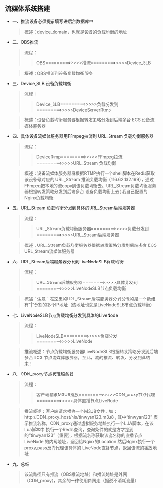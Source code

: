 ## 流媒体系统搭建

*	一、推流设备必须提前填写进后台数据库中 		

	> 概述：device_domain，也就是设备的负载均衡的地址			
	
*	二、OBS推流			

	> 流程：
	>> OBS=========>>>>>推流=========>>>>>Device_SLB	

	> 概述：OBS推流到设备负载均衡服务				

*	三、Device_SLB 设备负载均衡				

	> 流程：
	>> Device_SLB=========>>>>>负载分发到=========>>>>>DeviceServerRtmp   

	> 概述：设备负载均衡服务器根据转发策略分发到后端多台 ECS 设备流媒体服务器			

  
*	四、具体设备流媒体服务器用FFmpeg拉流到 URL_Stream 负载均衡服务器      

	> 流程：
	>> DeviceRtmp=========>>>>>FFmpeg拉流=========>>>>>URL_Stream 负载均衡   

	> 概述：设备流媒体服务器将根据RTMP执行一个shell脚本在Redis获取该设备号对应的 URL_Stream 推流负载均衡（116.62.182.199），通过FFmpeg把本地的流copy到该负载均衡去。URL_Stream负载均衡服务器根据转发策略分发到后端多台
	设备负载均衡上去( 我自己配置的Nginx负载均衡）

*	五、URL_Stream 负载均衡分发到具体的URL_Stream后端服务器
	
	> 流程：
	>> URL_Stream负载均衡服务器=========>>>>>负载分发到=========>>>>>URL_Stream后端服务器

	> 概述：URL_Stream负载均衡服务器根据转发策略分发到后端多台  ECS URL_Stream流媒体服务器

*	六、URL_Stream后端服务器分发到LiveNodeSLB负载均衡
	
	> 流程：
	>> URL_Stream后端服务器========>>>>>具体分发到=========>>>>>LiveNodeSLB节点负载均衡

	> 概述：注意：在这里的URL_Stream后端服务器分发分发的是一个数组有"|"分割的多个IP地址（该地址也就是LiveNodeSLB节点负载均衡）	

*	七、LiveNodeSLB节点负载均衡分发到具体的LiveNode
	
	> 流程：
	>> LiveNodeSLB=========>>>>>负载分发=========>>>>>LiveNode

	> 推流概述：节点负载均衡服务器LiveNodeSLB根据转发策略分发到后端多台 ECS 节点流媒体服务器，至此，流的推流、转发、分发到此结束！

*	八、CDN_proxy节点代理服务器 
	
	> 流程：
	>> 客户端请求M3U8播放=========>>>>>CDN_proxy节点代理=========>>>>>具体直播节点LiveNode	

	> 推流概述：客户端请求播放一个M3U8文件，如：http://CDN_proxy_host/hls/tinwyan123.m3u8 , 其中“tinwyan123” 表示推流名称，CDN_proxy通过虚拟服务地址执行一个LUA脚本，在该Lua脚本中
	执行一个Redis查询，查询条件的就是方才提到的“tinwyan123”（重要），根据流名称获取该流名称的直播节点LiveNode 的内网地址，返回给Nginx的Location 然后Nginx执行一个proxy_pass反向代理该具体的
	LiveNode直播节点，返回该流的播放地址
	
*	九、总结

	> 该流路径只有推流（OBS推流地址）和播流地址是外网（CDN_proxy），其余的一律使用内网走（据说不消耗流量）		 	

	

